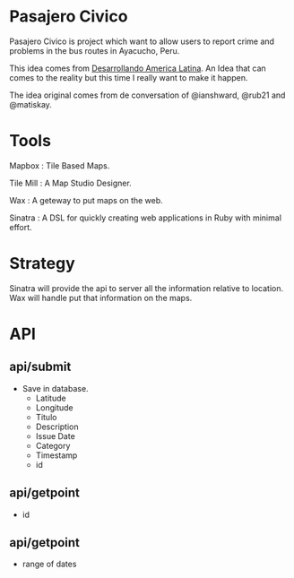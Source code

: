 # Pasajero Civico

Pasajero Civico is project which want to allow users to report crime and
problems in the bus routes in Ayacucho, Peru.

This idea comes from [Desarrollando America Latina](http://desarrollandoamerica.org/).
An Idea that can comes to the reality but this time I really want to make it happen.

The idea original comes from de conversation of @ianshward, @rub21 and @matiskay.


# Tools

Mapbox : Tile Based Maps.

Tile Mill : A Map Studio Designer.

Wax : A geteway to put maps on the web.

Sinatra : A DSL for quickly creating web applications in Ruby with minimal effort.


# Strategy

Sinatra will provide the api to server all the information relative to location. Wax
will handle put that information on the maps.

# API

## api/submit

- Save in database.
  * Latitude
  * Longitude
  * Titulo 
  * Description 
  * Issue Date 
  * Category 
  * Timestamp 
  * id 

## api/getpoint
  * id

## api/getpoint
  * range of dates 
